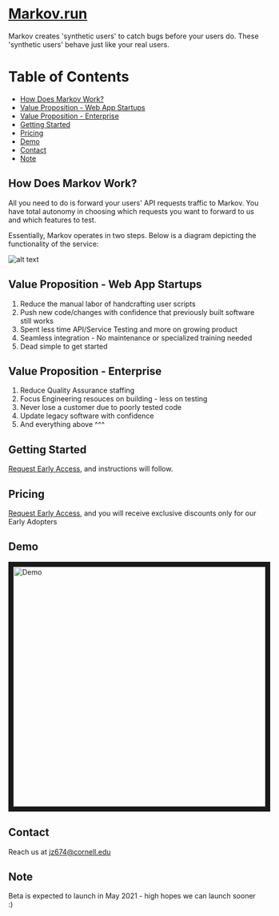 # [Markov.run][5]
 
Markov creates 'synthetic users' to catch bugs before your users do. These 'synthetic users' behave just like your real users. 

# Table of Contents
- [How Does Markov Work?](#how-does-markov-work?)
- [Value Proposition - Web App Startups](#value-proposition---web-app-startups)
- [Value Proposition - Enterprise](#value-proposition---enterprise)
- [Getting Started](#getting-started)
- [Pricing](#pricing)
- [Demo](#demo)
- [Contact](#contact)
- [Note](#note)

<a name="how-does-markov-work?"></a>
## How Does Markov Work?

All you need to do is forward your users' API requests traffic to Markov. You have total autonomy in choosing which requests you want to forward to us and which features to test.

Essentially, Markov operates in two steps. Below is a diagram depicting the functionality of the service:

![alt text](https://github.com/jz674/Markov_Documentation/blob/main/assets/Intro_diagram.png)

## Value Proposition - Web App Startups
1. Reduce the manual labor of handcrafting user scripts
2. Push new code/changes with confidence that previously built software still works
3. Spent less time API/Service Testing and more on growing product
4. Seamless integration - No maintenance or specialized training needed
5. Dead simple to get started

## Value Proposition - Enterprise
1. Reduce Quality Assurance staffing
2. Focus Engineering resouces on building - less on testing
3. Never lose a customer due to poorly tested code
4. Update legacy software with confidence
5. And everything above ^^^

<a name="#heading-3"></a>
## Getting Started
[Request Early Access][3], and instructions will follow.

<a name="#heading-4"></a>
## Pricing
[Request Early Access][3], and you will receive exclusive discounts only for our Early Adopters

<a name="#heading-5"></a>
## Demo
<a href="https://www.youtube.com/watch?v=hv1AR6asbtA"><img src="https://github.com/jz674/Markov_Documentation/blob/main/assets/undraw_online_video_ivvq%20(1).svg" 
alt="Demo" width="800" height="480" border="10" /></a>

<a name="#heading-6"></a>
## Contact
Reach us at jz674@cornell.edu 

<a name="#heading-7"></a>
## Note
Beta is expected to launch in May 2021 - high hopes we can launch sooner :) 

[1]: https://www.scnsoft.com/blog/what-is-regression-testing-short-overview/ "regression test" 
[2]: https://medium.com/katalon-studio/introduction-to-api-testing-complete-guide-for-newbie-426eac6edb4d/ "API/Service/Business layer of testing" 
[3]: https://markov.run/ "Request Early Access" 
[4]: https://www.youtube.com/watch?v=hv1AR6asbtA "UI"
[5]: https://markov.run/ "Markov.run" 


